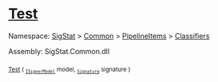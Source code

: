 # [Test](./DtwClassifier-100663857.md)

Namespace: [SigStat]() > [Common](./../../../README.md) > [PipelineItems]() > [Classifiers](./../README.md)

Assembly: SigStat.Common.dll

<sub>[Test](./DtwClassifier-100663857.md) ( <sub>[`ISignerModel`](./../../../Pipeline/ISignerModel.md)</sub> model, <sub>[`Signature`](./../../../Signature.md)</sub> signature )</sub>&nbsp; &nbsp; &nbsp; &nbsp; &nbsp; &nbsp; &nbsp; &nbsp; &nbsp;<sub></sub>
